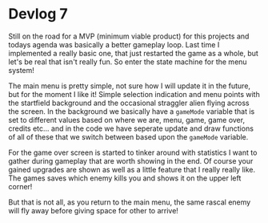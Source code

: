 # Devlog 7

Still on the road for a MVP (minimum viable product) for this projects and todays agenda was basically a better gameplay loop. Last time I implemented a really basic one, that just restarted the game as a whole, but let's be real that isn't really fun. So enter the state machine for the menu system!

The main menu is pretty simple, not sure how I will update it in the future, but for the moment I like it! Simple selection indication and menu points with the startfield background and the occasional straggler alien flying across the screen.
In the background we basically have a `gameMode` variable that is set to different values based on where we are, menu, game, game over, credits etc... and in the code we have seperate update and draw functions of all of these that we switch between based upon the `gameMode` variable.

For the game over screen is started to tinker around with statistics I want to gather during gameplay that are worth showing in the end. Of course your gained upgrades are shown as well as a little feature that I really really like. The games saves which enemy kills you and shows it on the upper left corner!

But that is not all, as you return to the main menu, the same rascal enemy will fly away before giving space for other to arrive!